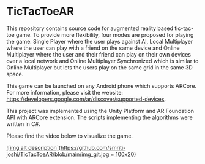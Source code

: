 # TicTacToeAR

This repository contains source code for augmented reality based tic-tac-toe game. To provide more flexibility, four modes are proposed for playing the game: Single Player where the user plays against AI, Local Multiplayer where the user can play with a friend on the same device and Online Multiplayer where the user and their friend can play on their own devices over a local network and Online Multiplayer Synchronized which is similar to Online Multiplayer but lets the users play on the same grid in the same 3D space.

This game can be launched on any Android phone which supports ARCore. For more information, please visit the website: https://developers.google.com/ar/discover/supported-devices. 

This project was implemented using the Unity Platform and AR Foundation API with ARCore extension. The scripts implementing the algorithms were written in C#. 

Please find the video below to visualize the game. 

[![img alt description](https://github.com/smriti-joshi/TicTacToeAR/blob/main/img_git.jpg = 100x20)](https://youtu.be/NMCiR3yJtHE)


